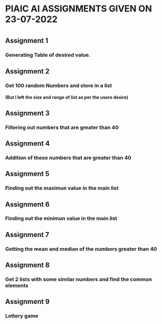 # PIAIC AI ASSIGNMENTS GIVEN ON 23-07-2022
#
## Assignment 1
### Generating Table of desired value.
##
## Assignment 2
### Get 100 random Numbers and store in a list
#### (But I left the size and range of list as per the users desire)
##
## Assignment 3
### Filtering out numbers that are greater than 40
##
## Assignment 4
### Addition of these numbers that are greater than 40
##
## Assignment 5
### Finding out the maximun value in the main list
##
## Assignment 6
### Finding out the minimun value in the main list
##
## Assignment 7
### Getting the mean and median of the numbers greater than 40
##
## Assignment 8
### Get 2 lists with some similar numbers and find the common elements
##
## Assignment 9
### Lottery game